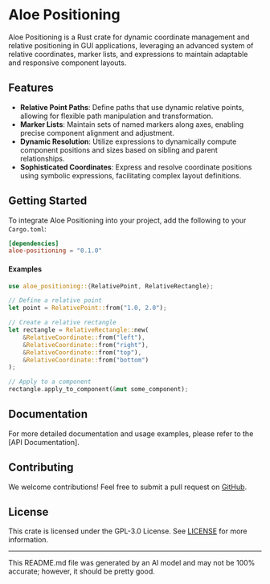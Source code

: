 # Aloe Positioning

Aloe Positioning is a Rust crate for dynamic coordinate management and relative positioning in GUI applications, leveraging an advanced system of relative coordinates, marker lists, and expressions to maintain adaptable and responsive component layouts.

## Features

- **Relative Point Paths**: Define paths that use dynamic relative points, allowing for flexible path manipulation and transformation.
- **Marker Lists**: Maintain sets of named markers along axes, enabling precise component alignment and adjustment.
- **Dynamic Resolution**: Utilize expressions to dynamically compute component positions and sizes based on sibling and parent relationships.
- **Sophisticated Coordinates**: Express and resolve coordinate positions using symbolic expressions, facilitating complex layout definitions.

## Getting Started

To integrate Aloe Positioning into your project, add the following to your `Cargo.toml`:

```toml
[dependencies]
aloe-positioning = "0.1.0"
```

#### Examples

```rust
use aloe_positioning::{RelativePoint, RelativeRectangle};

// Define a relative point
let point = RelativePoint::from("1.0, 2.0");

// Create a relative rectangle
let rectangle = RelativeRectangle::new(
    &RelativeCoordinate::from("left"),
    &RelativeCoordinate::from("right"),
    &RelativeCoordinate::from("top"),
    &RelativeCoordinate::from("bottom")
);

// Apply to a component
rectangle.apply_to_component(&mut some_component);
```

## Documentation

For more detailed documentation and usage examples, please refer to the [API Documentation].

## Contributing

We welcome contributions! Feel free to submit a pull request on [GitHub](https://github.com/klebs6/aloe-rs).

## License

This crate is licensed under the GPL-3.0 License. See [LICENSE](https://github.com/klebs6/aloe-rs/blob/main/LICENSE) for more information.


---

This README.md file was generated by an AI model and may not be 100% accurate; however, it should be pretty good.